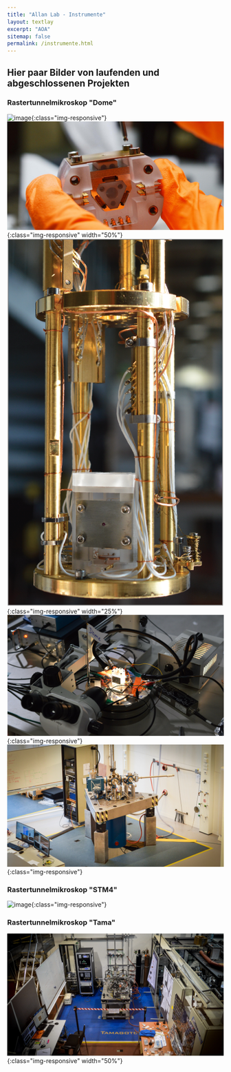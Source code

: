```yaml
---
title: "Allan Lab - Instrumente"
layout: textlay
excerpt: "AOA"
sitemap: false
permalink: /instrumente.html
---
```



## Hier paar Bilder von laufenden und abgeschlossenen Projekten

### Rastertunnelmikroskop "Dome" 
![image](/images/inst/DomePlan.jpeg){:class="img-responsive"}
![image](/images/inst/domescrew.jpg){:class="img-responsive" width="50%"}
![image](/images/inst/build.png){:class="img-responsive" width="25%"}
![image](/images/inst/dometest.jpg){:class="img-responsive"}
![image](/images/inst/domebig.jpg){:class="img-responsive"}

### Rastertunnelmikroskop "STM4" 
![image](/images/inst/STM4.jpeg){:class="img-responsive"}


### Rastertunnelmikroskop "Tama" 
![image](/images/inst/tama.jpeg){:class="img-responsive" width="50%"}
